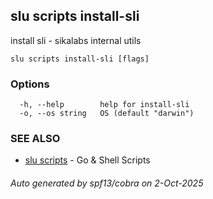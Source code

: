## slu scripts install-sli

install sli - sikalabs internal utils

```
slu scripts install-sli [flags]
```

### Options

```
  -h, --help        help for install-sli
  -o, --os string   OS (default "darwin")
```

### SEE ALSO

* [slu scripts](slu_scripts.md)	 - Go & Shell Scripts

###### Auto generated by spf13/cobra on 2-Oct-2025
